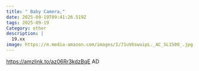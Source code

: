 ```yaml
---
title: " Baby Camera,"
date: 2025-09-19T09:41:26.519Z
tags: 2025-09-19
Category: other
description: |
  19.xx
image: https://m.media-amazon.com/images/I/71uV6swuipL._AC_SL1500_.jpg
---
```

https://amzlink.to/az06Rr3kdzBqE
AD
